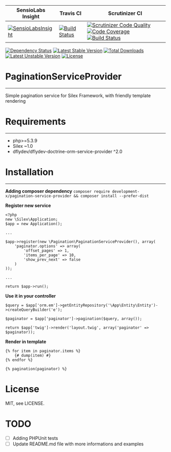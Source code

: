 | SensioLabs Insight | Travis CI | Scrutinizer CI|
| ------------------------|-------------|-----------------|
|[![SensioLabsInsight](https://insight.sensiolabs.com/projects/f6e15c47-013b-4c08-a301-683859b94b58/mini.png)](https://insight.sensiolabs.com/projects/f6e15c47-013b-4c08-a301-683859b94b58)|[![Build Status](https://travis-ci.org/development-x/PaginationServiceProvider.svg?branch=master)](https://travis-ci.org/development-x/PaginationServiceProvider)|[![Scrutinizer Code Quality](https://scrutinizer-ci.com/g/development-x/PaginationServiceProvider/badges/quality-score.png?b=master)](https://scrutinizer-ci.com/g/development-x/PaginationServiceProvider/?branch=master) [![Code Coverage](https://scrutinizer-ci.com/g/development-x/PaginationServiceProvider/badges/coverage.png?b=master)](https://scrutinizer-ci.com/g/development-x/PaginationServiceProvider/?branch=master) [![Build Status](https://scrutinizer-ci.com/g/development-x/PaginationServiceProvider/badges/build.png?b=master)](https://scrutinizer-ci.com/g/development-x/PaginationServiceProvider/build-status/master)

[![Dependency Status](https://www.versioneye.com/user/projects/5738988ea0ca350034be7d2e/badge.svg?style=flat)](https://www.versioneye.com/user/projects/5738988ea0ca350034be7d2e) [![Latest Stable Version](https://poser.pugx.org/development-x/pagination-service-provider/v/stable)](https://packagist.org/packages/development-x/pagination-service-provider) [![Total Downloads](https://poser.pugx.org/development-x/pagination-service-provider/downloads)](https://packagist.org/packages/development-x/pagination-service-provider) [![Latest Unstable Version](https://poser.pugx.org/development-x/pagination-service-provider/v/unstable)](https://packagist.org/packages/development-x/pagination-service-provider) [![License](https://poser.pugx.org/development-x/pagination-service-provider/license)](https://packagist.org/packages/development-x/pagination-service-provider)

# PaginationServiceProvider
---
 Simple pagination service for Silex Framework, with friendly template rendering
 
 # Requirements
 ---
 - php>=5.3.9
 - Silex ~1.0
 - dflydev/dflydev-doctrine-orm-service-provider ^2.0
  
# Installation
---
**Adding composer dependency**
`composer require development-x/pagination-service-provider && composer install --prefer-dist`

**Register new service**
```
<?php
new \Silex\Application;
$app = new Application();

...

$app->register(new \Pagination\PaginationServiceProvider(), array(
    'paginator.options' => array(
        'offset_pages' => 1,
        'items_per_page' => 10,
        'show_prev_next' => false
    )
));

...

return $app->run();
```

**Use it in your controller**
```
$query = $app['orm.em']->getEntityRepository('\App\Entity\Entity')->createQueryBuilder('e');

$paginator = $app['paginator']->pagination($query, array());

return $app['twig']->render('layout.twig', array('paginator' => $paginator));
```

**Render in template**
```
{% for item in paginator.items %}
    {# dump(item) #}
{% endfor %}

{% pagination(paginator) %}
```

# License
MIT, see LICENSE.

# TODO
- [ ] Adding PHPUnit tests
- [ ] Update README.md file with more informations and examples
